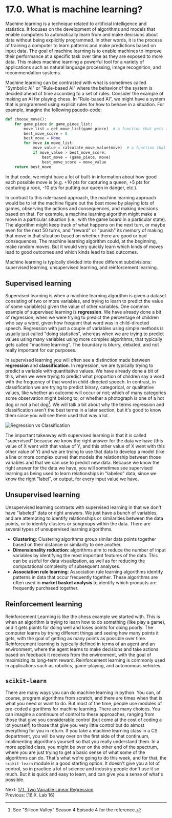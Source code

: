# 17.0. What is machine learning?

Machine learning is a technique related to artificial intelligence and statistics. It focuses on the development of
algorithms and models that enable computers to automatically learn from and make decisions about data without being
explicitly programmed. In other words, it is the process of training a computer to learn patterns and make predictions
based on input data. The goal of machine learning is to enable machines to improve their performance at a specific task
over time as they are exposed to more data. This makes machine learning a powerful tool for a variety of applications
such as natural language processing, image recognition, and recommendation systems.

Machine learning can be contrasted with what is sometimes called "Symbolic AI" or "Rule-based AI" where the behavior of
the system is decided ahead of time according to a set of rules. Consider the example of making an AI for playing chess.
In "Rule-based AI", we might have a system that is programmed using explicit rules for how to behave in a situation. For
example, imagine the following psuedo-code:

```python
def choose_move():
    for game_piece in game_piece_list:
        move_list = get_move_list(game_piece)  # a function that gets the list of all the legal moves for that piece
        best_move_score = 0
        best_move = None
        for move in move_list:
            move_value = calculate_move_value(move)  # a function that returns a score for how good each move is
            if move_value > best_move_score:
                best_move = (game_piece, move)
                best_move_score = move_value
    return best_move

```

In that code, we might have a lot of built-in information about how good each possible move is (e.g. +10 pts for
capturing a queen, +5 pts for capturing a rook, -10 pts for putting our queen in danger, etc.).

In contrast to this rule-based approach, the machine learning approach would be to let the machine figure out the best
move by playing lots of games, observing the actions and consequences, and making decisions based on that. For example,
a machine learning algorithm might make a move in a particular situation (i.e., with the game board in a particular
state). The algorithm might keep track of what happens on the next turn, or maybe even for the next 50 turns, and
"reward" or "punish" its memory of making that move in that situation based on whether there are good or bad
consequences. The machine learning algorithm could, at the beginning, make random moves. But it would very quickly learn
which kinds of moves lead to good outcomes and which kinds lead to bad outcomes.

Machine learning is typically divided into three different subdivisions: supervised learning, unsupervised learning, and
reinforcement learning.

## Supervised learning

Supervised learning is when a machine learning algorithm is given a dataset consisting of two or more variables, and
trying to learn to predict the value of some variable(s) given the value of other variables. One common example of
supervised learning is **regression**. We have already done a bit of regression, when we were trying to predict the
percentage of children who say a word, given how frequent that word was in child-directed speech. Regression with just a
couple of variables using simple methods is usually just called "doing statistics", whereas when we are trying to
predict values using many variables using more complex algorithms, that typically gets called "machine learning". The
boundary is blurry, debated, and not really important for our purposes.

In supervised learning you will often see a distinction made between **regression** and **classification**. In
regression, we are typically trying to predict a variable with quantitative values. We have already done a bit of this,
when we were trying to predict what proportion of children say a word with the frequency of that word in child-directed
speech. In contrast, in classification we are trying to predict binary, categorical, or qualitative values, like whether
an outcome will occur or not; which of many categories some observation might belong to; or whether a photograph is one
of a hot dog or not a hot dog[^1]. We will talk a bit about why the terms regression and classification aren't the best
terms in a later section, but it's good to know them since you will see them used that way a lot.

![Regression vs Classification](../images/regression_classification.avif)

The important takeaway with supervised learning is that it is called "supervised" because we know the right answer for
the data we have (this value of X went with that value of Y, and this other value of X went with this other value of Y)
and we are trying to use that data to develop a model (like a line or more complex curve) that models the relationship
between those variables and that we can use to predict new data. Because we know the right answer for the data we have,
you will sometimes see supervised learning as being used to learn relationships in "labeled" data, since we know the
right "label", or output, for every input value we have.

## Unsupervised learning

Unsupervised learning contrasts with supervised learning in that we don't have "labeled" data or right answers. We just
have a bunch of variables, and are attempting to identify relationships or similarities between the data points, or to
identify clusters or subgroups within the data. There are several types of unsupervised learning algorithms.

- **Clustering**: Clustering algorithms group similar data points together based on their distance or similarity to one
  another.
- **Dimensionality reduction**: algorithms aim to reduce the number of input variables by identifying the most important
  features of the data. This can be useful for data visualization, as well as for reducing the computational complexity
  of subsequent analyses.
- **Association rule learning**: Association rule learning algorithms identify patterns in data that occur frequently
  together. These algorithms are often used in **market basket analysis** to identify which products are frequently
  purchased together.

## Reinforcement learning

Reinforcement Learning is like the chess example we started with. This is when an algorithm is trying to learn how to do
something (like play a game), and it gets points for doing well and loses points for doing poorly. The computer learns
by trying different things and seeing how many points it gets, with the goal of getting as many points as possible over
time. Reinforcement learning is typically defined in terms of an agent and an environment, where the agent learns to
make decisions and take actions based on feedback it receives from the environment, with the goal of maximizing its
long-term reward. Reinforcement learning is commonly used in applications such as robotics, game-playing, and autonomous
vehicles.

## `scikit-learn`

There are many ways you can do machine learning in python. You can, of course, program algorithms from scratch, and
there are times when that is what you need or want to do. But most of the time, people use modules of pre-coded
algorithms for machine learning. There are many choices. You can imagine a continuum of control to these approaches,
ranging from those that give you considerable control (but come at the cost of coding a lot yourself) to those that give
you very little control but do almost everything for you in return. If you take a machine learning class in a CS
department, you will be way over on the first side of that continuum, implimenting algorithms yourself so that you
really understand them. In a more applied class, you might be over on the other end of the spectrum, where you are just
trying to get a basic sense of what some of the algorithms can do. That's what we're going to do this week, and for
that, the `scikit-learn` module is a good starting option. It doesn't give you a lot of control, so in practice a lot of
science and industry people don't use it so much. But it is quick and easy to learn, and can give you a sense of what's
possible.

[^1]: See "Silicon Valley" Season 4 Episode 4 for the reference.

Next: [17.1. Two Variable Linear Regression](17.1.%20Two%20Variable%20Linear%20Regression.md)<br>
Previous: [16.X. Lab 16]
